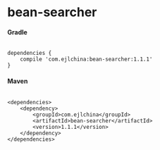 # bean-searcher

#### Gradle

```

dependencies {
    compile 'com.ejlchina:bean-searcher:1.1.1'
}

```

#### Maven

```

<dependencies>
	<dependency>
		<groupId>com.ejlchina</groupId>
		<artifactId>bean-searcher</artifactId>
		<version>1.1.1</version>
	</dependency>
</dependencies>

```